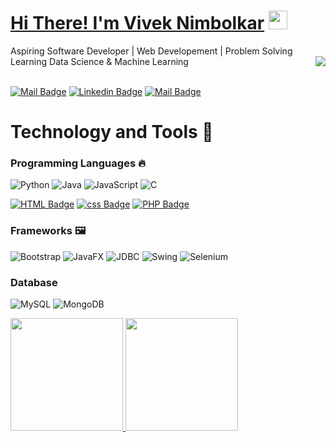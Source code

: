 # <a href="https://www.linkedin.com/in/viveknimbolkar/"> Hi There! I'm Vivek Nimbolkar</a>  <img src="https://raw.githubusercontent.com/MartinHeinz/MartinHeinz/master/wave.gif" width="30px">

Aspiring Software Developer | Web Developement | Problem Solving <br/><img align="right" src="https://github.com/rajput2107/rajput2107/blob/master/Assets/Developer.gif"/>
Learning Data Science & Machine Learning
<br/>
<br/>

[![Mail Badge](https://img.shields.io/badge/-Technovik-e74c3c?style=flat&labelColor=e74c3c&logo=youtube&logoColor=white)](https://youtube.com/c/Technovik)  [![Linkedin Badge](https://img.shields.io/badge/-VivekNimbolkar-0e76a8?style=flat&labelColor=0e76a8&logo=linkedin&logoColor=white)](https://www.linkedin.com/in/viveknimbolkar/)  [![Mail Badge](https://img.shields.io/badge/-VivekNimbolkar-c0392b?style=flat&labelColor=c0392b&logo=gmail&logoColor=white)](mailto:nimbolkarvivek56@gmail.com)


# Technology and Tools 🔧
### Programming Languages 🔥

<p>
<img alt="Python" src="https://img.shields.io/badge/python%20-%23ED8B00.svg?&style=for-the-badge&logo=python&logoColor=white"/>
<img alt="Java" src="https://img.shields.io/badge/java-%2314354C.svg?&style=for-the-badge&logo=java&logoColor=white"/>
<img alt="JavaScript" src="https://img.shields.io/badge/javascript%20-%23323330.svg?&style=for-the-badge&logo=javascript&logoColor=%23F7DF1E"/>
<img alt="C" src="https://img.shields.io/badge/c%20-%11EA8B00.svg?&style=for-the-badge&logo=&logoColor=white"/>

[![HTML Badge](https://img.shields.io/badge/-HTML-F26321?style=for-the-badge&labelColor=black&logo=html&logoColor=F26321)](#) 
[![css Badge](https://img.shields.io/badge/-CSS-1D63DC?style=for-the-badge&labelColor=black&logo=CSS&logoColor=1D63DC)](#) 
[![PHP Badge](https://img.shields.io/badge/-PHP-61DBFB?style=for-the-badge&labelColor=black&logo=&logoColor=61DBFB)](#) 
  
### Frameworks 🖼️
<p>
<img alt="Bootstrap" src="https://img.shields.io/badge/bootstrap%20-%23563D7C.svg?&style=for-the-badge&logo=bootstrap&logoColor=white"/>
<img alt="JavaFX" src="https://img.shields.io/badge/JavaFX-%23F4FDAF.svg?&style=for-the-badge&logo=javafx&logoColor=white"/>
<img alt="JDBC" src="https://img.shields.io/badge/JDBC%20-%23CC0000.svg?&style=for-the-badge&logo=jdbc&logoColor=white"/>
<img alt="Swing" src="https://img.shields.io/badge/Swing%20-%230769AD.svg?&style=for-the-badge&logo=swing&logoColor=white"/>
<img alt="Selenium" src="https://img.shields.io/badge/Selenium%20-%2300ff00.svg?&style=for-the-badge&logo=selenium&logoColor=white"/>
 </p>
 
 ### Database
 <p>
 <img alt="MySQL" src="https://img.shields.io/badge/mysql-%2300f.svg?&style=for-the-badge&logo=mysql&logoColor=white"/>
 <img alt="MongoDB" src="https://img.shields.io/badge/mongodb-%2300ff00.svg?&style=for-the-badge&logo=mongodb&logoColor=white"/>
 </p>
 
<a href="https://github.com/viveknimbolkar">
  <img height="180em" src="https://github-readme-stats.vercel.app/api?username=viveknimbolkar&theme=tokyonight&show_icons=true" />
  <img height="180em" src="https://github-readme-stats.vercel.app/api/top-langs/?username=viveknimbolkar&theme=buefy&layout=compact" />
</a>

